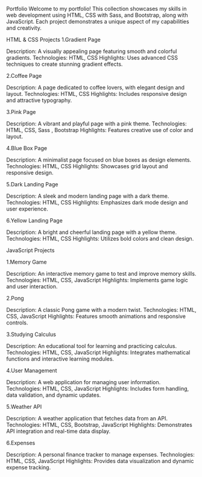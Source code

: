 Portfolio
Welcome to my portfolio! This collection showcases my skills in web development using HTML, CSS with Sass, and Bootstrap, along with JavaScript. Each project demonstrates a unique aspect of my capabilities and creativity.

HTML & CSS Projects
1.Gradient Page

Description: A visually appealing page featuring smooth and colorful gradients.
Technologies: HTML, CSS
Highlights: Uses advanced CSS techniques to create stunning gradient effects.

2.Coffee Page

Description: A page dedicated to coffee lovers, with elegant design and layout.
Technologies: HTML, CSS
Highlights: Includes responsive design and attractive typography.

3.Pink Page

Description: A vibrant and playful page with a pink theme.
Technologies: HTML, CSS, Sass , Bootstrap
Highlights: Features creative use of color and layout.

4.Blue Box Page

Description: A minimalist page focused on blue boxes as design elements.
Technologies: HTML, CSS
Highlights: Showcases grid layout and responsive design.

5.Dark Landing Page

Description: A sleek and modern landing page with a dark theme.
Technologies: HTML, CSS
Highlights: Emphasizes dark mode design and user experience.

6.Yellow Landing Page

Description: A bright and cheerful landing page with a yellow theme.
Technologies: HTML, CSS
Highlights: Utilizes bold colors and clean design.


JavaScript Projects

1.Memory Game

Description: An interactive memory game to test and improve memory skills.
Technologies: HTML, CSS, JavaScript
Highlights: Implements game logic and user interaction.

2.Pong

Description: A classic Pong game with a modern twist.
Technologies: HTML, CSS, JavaScript
Highlights: Features smooth animations and responsive controls.

3.Studying Calculus

Description: An educational tool for learning and practicing calculus.
Technologies: HTML, CSS, JavaScript
Highlights: Integrates mathematical functions and interactive learning modules.

4.User Management

Description: A web application for managing user information.
Technologies: HTML, CSS, JavaScript
Highlights: Includes form handling, data validation, and dynamic updates.

5.Weather API

Description: A weather application that fetches data from an API.
Technologies: HTML, CSS, Bootstrap, JavaScript
Highlights: Demonstrates API integration and real-time data display.

6.Expenses

Description: A personal finance tracker to manage expenses.
Technologies: HTML, CSS, JavaScript
Highlights: Provides data visualization and dynamic expense tracking.
